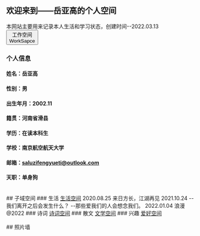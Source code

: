 ## 欢迎来到——岳亚高的个人空间
本网站主要用来记录本人生活和学习状态，创建时间--2022.03.13<br/>
<a href="https://yueyagao.github.io/"><button>工作空间<br/>WorkSapce</button></a>
### 个人信息
#### 姓名：岳亚高
#### 性别：男
#### 出生年月：2002.11
#### 籍贯：河南省滑县
#### 学历：在读本科生
#### 学校：南京航空航天大学
#### 邮箱：saluzifengyueti@outlook.com
#### 天职：单身狗
<br/>
## 子域空间
### 生活    <a href="/life.html">生活空间</a>
    2020.08.25
    来日方长，江湖再见
    2021.10.24
    --我们离开之后会发生什么？
    --那些爱我们的人会想念我们。
    2022.01.04
    浪漫@2022
### 诗词    <a href="/poem.html">诗词空间</a>
### 散文    <a href="/literature.html">文学空间</a>
### 兴趣    <a href="/interest.html">爱好空间</a>
<br/>
<br/>
## 照片墙
